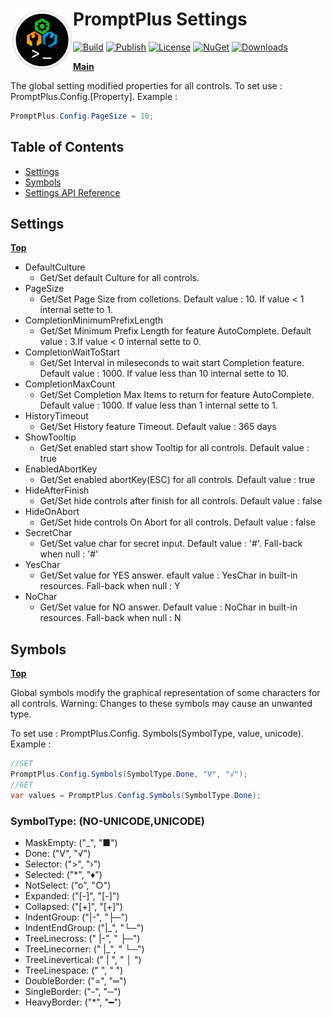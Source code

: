 ﻿# <img align="left" width="100" height="100" src="./images/icon.png">PromptPlus Settings

[![Build](https://github.com/FRACerqueira/PromptPlus/workflows/Build/badge.svg)](https://github.com/FRACerqueira/PromptPlus/actions/workflows/build.yml)
[![Publish](https://github.com/FRACerqueira/PromptPlus/actions/workflows/publish.yml/badge.svg)](https://github.com/FRACerqueira/PromptPlus/actions/workflows/publish.yml)
[![License](https://img.shields.io/github/license/FRACerqueira/PromptPlus)](https://github.com/FRACerqueira/PromptPlus/blob/master/LICENSE)
[![NuGet](https://img.shields.io/nuget/v/PromptPlus)](https://www.nuget.org/packages/PromptPlus/)
[![Downloads](https://img.shields.io/nuget/dt/PromptPlus)](https://www.nuget.org/packages/PromptPlus/)

[**Main**](index.md#table-of-contents)  

The global setting modified  properties for all controls.  To set use : PromptPlus.Config.[Property]. Example :

```csharp
PromptPlus.Config.PageSize = 10;
```

## Table of Contents

- [Settings](#settings)
- [Symbols](#symbols)
- [Settings API Reference](./apis/pplus.controls.config.md)

## Settings
[**Top**](#promptplus-settings)

- DefaultCulture
	- Get/Set default Culture for all controls.
- PageSize
	- Get/Set Page Size from colletions. Default value : 10. If value < 1 internal sette to 1.
- CompletionMinimumPrefixLength
	- Get/Set Minimum Prefix Length for feature AutoComplete. Default value : 3.If value < 0 internal sette to 0.
- CompletionWaitToStart
	- Get/Set Interval in mileseconds to wait start Completion feature. Default value : 1000. If value less than 10 internal sette to 10.
- CompletionMaxCount
	- Get/Set Completion Max Items to return for feature AutoComplete. Default value : 1000. If value  less than 1 internal sette to 1.
- HistoryTimeout
	- Get/Set History feature Timeout. Default value : 365 days
- ShowTooltip
	- Get/Set enabled start show Tooltip for all controls. Default value : true
- EnabledAbortKey
	- Get/Set enabled abortKey(ESC) for all controls. Default value : true
- HideAfterFinish
	- Get/Set hide controls after finish for all controls. Default value : false 
- HideOnAbort
	- Get/Set hide controls On Abort for all controls. Default value : false 
- SecretChar
	- Get/Set value char for secret input. Default value : '#'.  Fall-back when null : '#' 
- YesChar
	- Get/Set value for YES answer. efault value : YesChar in built-in resources.  Fall-back when null : Y
- NoChar
	- Get/Set value for NO answer. Default value : NoChar in built-in resources.  Fall-back when null : N

## Symbols
[**Top**](#promptplus-settings)

Global symbols modify the graphical representation of some characters for all controls. Warning: Changes to these symbols may cause an unwanted type.

To set use : PromptPlus.Config. Symbols(SymbolType, value, unicode). Example :

```csharp
//SET
PromptPlus.Config.Symbols(SymbolType.Done, "V", "√");
//GET
var values = PromptPlus.Config.Symbols(SymbolType.Done);
```

### SymbolType: (NO-UNICODE,UNICODE)

- MaskEmpty: ("_", "■")
- Done: ("V", "√")
- Selector: (">", "›")
- Selected: ("*", "♦")
- NotSelect: ("o", "○")
- Expanded: ("[-]", "[-]")
- Collapsed: ("[+]", "[+]")
- IndentGroup: ("|-", "├─")
- IndentEndGroup: ("|_", "└─")
- TreeLinecross: (" |-", " ├─")
- TreeLinecorner: (" |_", " └─")
- TreeLinevertical: (" | ", " │ ")
- TreeLinespace: ("   ", "   ")
- DoubleBorder: ("=", "═")
- SingleBorder: ("-", "─")
- HeavyBorder: ("*", "━")

